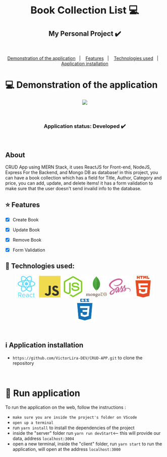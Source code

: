 
## **<h2 align="center">Book Collection List 💻</h2>**

<h2 align="center"> 
        My Personal Project ✔️
</h2>
<br>
<p align="center">
  <a href="#computer-demonstration-of-the-application">Demonstration of the application</a>&nbsp;&nbsp;&nbsp;|&nbsp;&nbsp;&nbsp;
  <a href="#star-features">Features</a>&nbsp;&nbsp;&nbsp;|&nbsp;&nbsp;&nbsp;
  <a href="#rocket-technologies-used">Technologies used</a>&nbsp;&nbsp;&nbsp;|&nbsp;&nbsp;&nbsp;
  <a href="#information_source-application-installation">Application installation</a>
</p>

# :computer: Demonstration of the application

<p align="center">
  <img src="https://ik.imagekit.io/mcvhbcq4zu/gif_QHMUA4uUU.gif?updatedAt=1630280689097" width="1400px"/>
</p>

<br>

<h3 align="center"> 
	Application status: Developed ✔️
</h3>
<br>


## About
CRUD App using MERN Stack, it uses ReactJS for Front-end, NodeJS, Express For the Backend, and Mongo DB as database! in this project, you can have a book collection which has a field for Title, Author, Category and price, you can add, update, and delete items! it has a form validation to make sure that the user doesn't send invalid info to the database.

## :star: Features
- [x] Create Book
- [x] Update Book
- [x] Remove Book
- [x] Form Validation


## :rocket: Technologies used:
<p align="center">
	<img src="https://github.com/devicons/devicon/blob/master/icons/react/react-original-wordmark.svg" alt="react" width="70" height="70"/>
	<img src="https://github.com/devicons/devicon/blob/master/icons/javascript/javascript-original.svg" alt="js" width="70" height="70"/>
	<img src="https://github.com/devicons/devicon/blob/master/icons/nodejs/nodejs-original.svg" alt="mongo" width="70" height="70"/>
	<img src="https://github.com/devicons/devicon/blob/master/icons/mongodb/mongodb-original-wordmark.svg" alt="mongo" width="70" height="70"/>
	<img src="https://github.com/devicons/devicon/blob/master/icons/sass/sass-original.svg" alt="css3" width="70" height="70"/>
	<img src="https://github.com/devicons/devicon/blob/master/icons/html5/html5-plain-wordmark.svg" alt="html5"  width="70" height="70"/>
	<img src="https://github.com/devicons/devicon/blob/master/icons/css3/css3-plain-wordmark.svg" alt="css3" width="70" height="70"/>
	
</p>

<br>

## :information_source: Application installation
- `https://github.com/VictorLira-DEV/CRUD-APP.git` to clone the repository

<br>

# 🎲 Run application
To run the application on the web, follow the instructions :
- `make sure you are inside the project's folder on VScode`
- `open up a terminal`
- run `yarn install` to install the dependencies of the project
- inside the "server" folder run `yarn run devStart`<-- this will provide our data,  address `localhost:3004` 
- open a new terminal, inside the "client" folder, run `yarn start` to run the application, will open at the address `localhost:3000`
<br>


